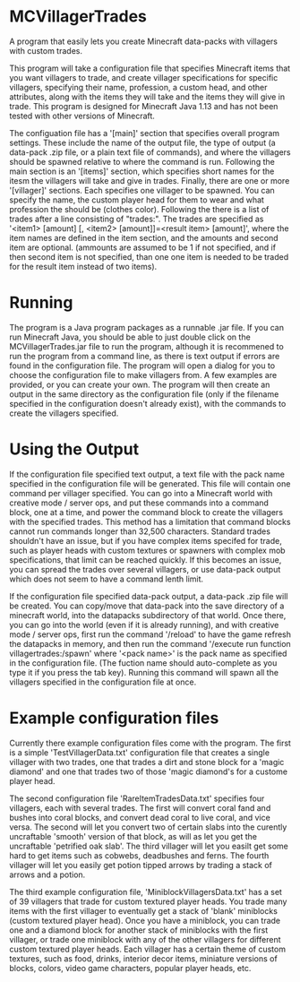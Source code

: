 # MCVillagerTrades
A program that easily lets you create Minecraft data-packs with villagers with custom trades.

This program will take a configuration file that specifies Minecraft items that you want villagers to trade, and create villager specifications for specific villagers, specifying their name, profession, a custom head, and other attributes, along with the items they will take and the items they will give in trade. This program is designed for Minecraft Java 1.13 and has not been tested with other versions of Minecraft.

The configuation file has a '[main]' section that specifies overall program settings. These include the name of the output file, the type of output (a data-pack .zip file, or a plain text file of commands), and where the villagers should be spawned relative to where the command is run.  Following the main section is an '[items]' section, which specifies short names for the itesm the villagers will take and give in trades. Finally, there are one or more '[villager]' sections.  Each specifies one villager to be spawned. You can specify the name, the custom player head for them to wear and what profession the should be (clothes color). Following the there is a list of trades after a line consisting of "trades:". The trades are specified as '&lt;item1&gt; [amount] [, &lt;item2&gt; [amount]]=&lt;result item&gt; [amount]', where the item names are defined in the item section, and the amounts and second item are optional. (ammounts are assumed to be 1 if not specified, and if then second item is not specified, than one one item is needed to be traded for the result item instead of two items).

# Running
The program is a Java program packages as a runnable .jar file. If you can run Minecraft Java, you should be able to just double click on the MCVillagerTrades.jar file to run the program, although it is recommened to run the program from a command line, as there is text output if errors are found in the configuration file. The program will open a dialog for you to choose the configuration file to make villagers from. A few examples are provided, or you can create your own.  The program will then create an output in the same directory as the configuration file (only if the filename specified in the configuration doesn't already exist), with the commands to create the villagers specified.

# Using the Output
If the configuration file specified text output, a text file with the pack name specified in the configuration file will be generated. This file will contain one command per villager specified. You can go into a Minecraft world with creative mode / server ops, and put these commands into a command block, one at a time, and power the command block to create the villagers with the specified trades. This method has a limitation that command blocks cannot run commands longer than 32,500 characters. Standard trades shouldn't have an issue, but if you have complex items specifed for trade, such as player heads with custom textures or spawners with complex mob specifications, that limit can be reached quickly. If this becomes an issue, you can spread the trades over several villagers, or use data-pack output which does not seem to have a command lenth limit.

If the configuration file specified data-pack output, a data-pack .zip file will be created. You can copy/move that data-pack into the save directory of a minecraft world, into the datapacks subdirectory of that world. Once there, you can go into the world (even if it is already running), and with creative mode / server ops, first run the command '/reload' to have the game refresh the datapacks in memory, and then run the command '/execute run function villagertrades:<pack name>/spawn' where '&lt;pack name&gt;' is the pack name as specified in the configuration file. (The fuction name should auto-complete as you type it if you press the tab key). Running this command will spawn all the villagers specified in the configuration file at once.

# Example configuration files
Currently there example configuration files come with the program.
The first is a simple 'TestVillagerData.txt' configuration file that creates a single villager with two trades, one that trades a dirt and stone block for a 'magic diamond' and one that trades two of those 'magic diamond's for a custome player head.

The second configuration file 'RareItemTradesData.txt' specifies four villagers, each with several trades. The first will convert coral fand and bushes into coral blocks, and convert dead coral to live coral, and vice versa. The second will let you convert two of certain slabs into the curently uncraftable 'smooth' version of that block, as will as let you get the uncraftable 'petrified oak slab'. The third villager will let you easilt get some hard to get items such as cobwebs, deadbushes and ferns.  The fourth villager will let you easily get potion tipped arrows by trading a stack of arrows and a potion.

The third example configuration file, 'MiniblockVillagersData.txt' has a set of 39 villagers that trade for custom textured player heads. You trade many items with the first villager to eventually get a stack of 'blank' miniblocks (custom textured player head). Once you have a miniblock, you can trade one and a diamond block for another stack of miniblocks with the first villager, or trade one miniblock with any of the other villagers for different custom textured player heads. Each villager has a certain theme of custom textures, such as food, drinks, interior decor items, miniature versions of blocks, colors, video game characters, popular player heads, etc.

